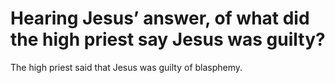 # Hearing Jesus’ answer, of what did the high priest say Jesus was guilty?

The high priest said that Jesus was guilty of blasphemy.
